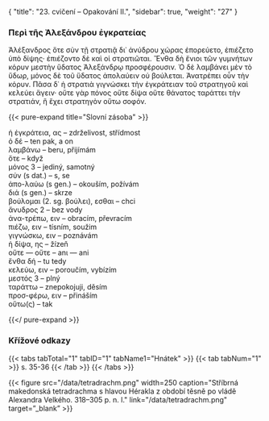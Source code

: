 {
"title": "23. cvičení – Opakování II.",
    "sidebar": true,
    "weight": "27"
}

### Περὶ τῆς Ἀλεξάνδρου ἐγκρατείας

Ἀλέξανδρος ὅτε σὺν τῇ στρατιᾷ δι᾿ ἀνύδρου χώρας ἐπορεύετο, ἐπιέζετο ὑπὸ δίψης· ἐπιέζοντο δὲ καὶ οἱ στρατιῶται. Ἔνθα δὴ ἔνιοι τῶν γυμνήτων κόρυν μεστὴν ὕδατος Ἀλεξάνδρῳ προσφέρουσιν. Ὁ δὲ λαμβάνει μὲν τὸ ὕδωρ, μόνος δὲ τοῦ ὕδατος ἀπολαύειν οὐ βούλεται. Ἀνατρέπει οὖν τὴν κόρυν. Πᾶσα δ᾽ ἡ στρατιὰ γιγνώσκει τὴν ἐγκράτειαν τοῦ στρατηγοῦ καὶ κελεύει ἄγειν· οὔτε γὰρ πόνος οὔτε δίψα οὔτε θάνατος ταράττει τὴν στρατιάν, ἣ ἔχει στρατηγὸν οὕτω σοφόν.

{{< pure-expand title="Slovní zásoba" >}}      

ἡ ἐγκράτεια, ας – zdrželivost, střídmost  
ὁ δέ – ten pak, a on  
λαμβάνω – beru, přijímám  
ὅτε – když   
μόνος 3 – jediný, samotný  
σύν (s dat.) – s, se   
ἀπο-λαύω (s gen.) – okouším, požívám  
διά (s gen.) – skrze   
βούλομαι (2. sg. βούλει), εσθαι – chci  
ἄνυδρος 2 – bez vody   
ἀνα-τρέπω, ειν – obracím, převracím  
πιέζω, ειν – tísním, soužim  
γιγνώσκω, ειν – poznávám  
ἡ δίψα, ης – žízeň   
οὔτε — οὔτε – anι — ani   
ἔνθα δή – tu tedy   
κελεύω, ειν – poroučím, vybízím  
μεστός 3 – plný   
ταράττω – znepokojuji, děsím  
προσ-φέρω, ειν – přináším   
οὕτω(ς) – tak 

{{</ pure-expand >}}

### Křížové odkazy

{{< tabs tabTotal="1" tabID="1" tabName1="Hnátek" >}}
{{< tab tabNum="1" >}}
s. 35-36
{{< /tab >}}
{{< /tabs >}}

{{< figure src="/data/tetradrachm.png" width=250 caption="Stříbrná makedonská tetradrachma s hlavou Hérakla z období těsně po vládě Alexandra Velkého. 318–305 p. n. l." link="/data/tetradrachm.png" target=”_blank” >}}

